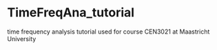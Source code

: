 # TimeFreqAna_tutorial
time frequency analysis tutorial used for course CEN3021 at Maastricht University

